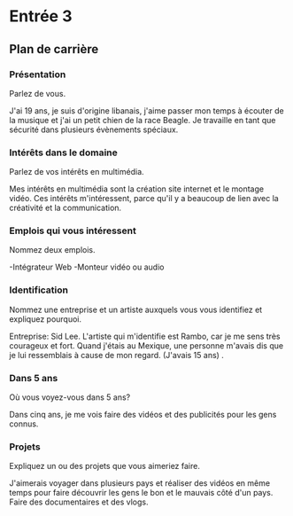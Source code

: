 # Entrée 3
## Plan de carrière

### Présentation
Parlez de vous. 

J'ai 19 ans, je suis d'origine libanais, j'aime passer mon temps à écouter de la musique et j'ai un petit chien de la race Beagle. Je travaille en tant que sécurité dans plusieurs évènements spéciaux. 
### Intérêts dans le domaine
Parlez de vos intérêts en multimédia. 

Mes intérêts en multimédia sont la création site internet et le montage vidéo. Ces intérêts m'intéressent, parce qu'il y a beaucoup de lien avec la créativité et la communication.
### Emplois qui vous intéressent
Nommez deux emplois.

-Intégrateur Web
-Monteur vidéo ou audio
### Identification
Nommez une entreprise et un artiste auxquels vous vous identifiez et expliquez pourquoi. 

Entreprise: Sid Lee. L'artiste qui m'identifie est Rambo, car je me sens très courageux et fort. Quand j'étais au Mexique, une personne m'avais dis que je lui ressemblais à cause de mon regard. (J'avais 15 ans) . 
### Dans 5 ans
Où vous voyez-vous dans 5 ans? 

Dans cinq ans, je me vois faire des vidéos et des publicités pour les gens connus. 
### Projets
Expliquez un ou des projets que vous aimeriez faire. 

J'aimerais voyager dans plusieurs pays et réaliser des vidéos en même temps pour faire découvrir les gens le bon et le mauvais côté d'un pays. Faire des documentaires et des vlogs. 
